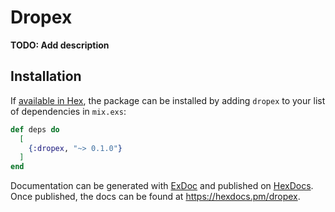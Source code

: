 # Dropex

**TODO: Add description**

## Installation

If [available in Hex](https://hex.pm/docs/publish), the package can be installed
by adding `dropex` to your list of dependencies in `mix.exs`:

```elixir
def deps do
  [
    {:dropex, "~> 0.1.0"}
  ]
end
```

Documentation can be generated with [ExDoc](https://github.com/elixir-lang/ex_doc)
and published on [HexDocs](https://hexdocs.pm). Once published, the docs can
be found at <https://hexdocs.pm/dropex>.

